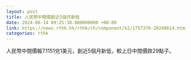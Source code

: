 ```yaml
---
layout: post
title: 人民幣中間價創近5個月新低
date: 2024-06-14 09:25:38.000000000 +08:00
link: https://news.rthk.hk/rthk/ch/component/k2/1757376-20240614.htm
categories: rthk
---
```


人民幣中間價報7.1151兌1美元，創近5個月新低，較上日中間價跌29點子。
